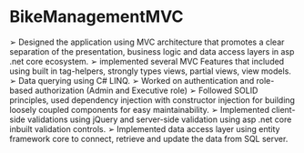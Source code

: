 # BikeManagementMVC


➢ Designed the application using MVC architecture that promotes a clear separation of the presentation, business logic and data access layers in asp .net core ecosystem.
➢ implemented several MVC Features that included using built in tag-helpers, strongly types views, partial views, view models.
➢ Data querying using C# LINQ.
➢ Worked on authentication and role-based authorization (Admin and Executive role)
➢ Followed SOLID principles, used dependency injection with constructor injection for building loosely coupled components for easy maintainability.
➢ Implemented client-side validations using jQuery and server-side validation using asp .net core inbuilt validation controls.
➢ Implemented data access layer using entity framework core to connect, retrieve and update the data from SQL server.
